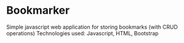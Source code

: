 # Bookmarker
Simple javascript web application for storing bookmarks (with CRUD operations)
Technologies used: Javascript, HTML, Bootstrap

